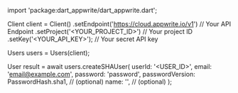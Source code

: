 import 'package:dart_appwrite/dart_appwrite.dart';

Client client = Client()
    .setEndpoint('https://cloud.appwrite.io/v1') // Your API Endpoint
    .setProject('&lt;YOUR_PROJECT_ID&gt;') // Your project ID
    .setKey('&lt;YOUR_API_KEY&gt;'); // Your secret API key

Users users = Users(client);

User result = await users.createSHAUser(
    userId: '<USER_ID>',
    email: 'email@example.com',
    password: 'password',
    passwordVersion: PasswordHash.sha1, // (optional)
    name: '<NAME>', // (optional)
);
